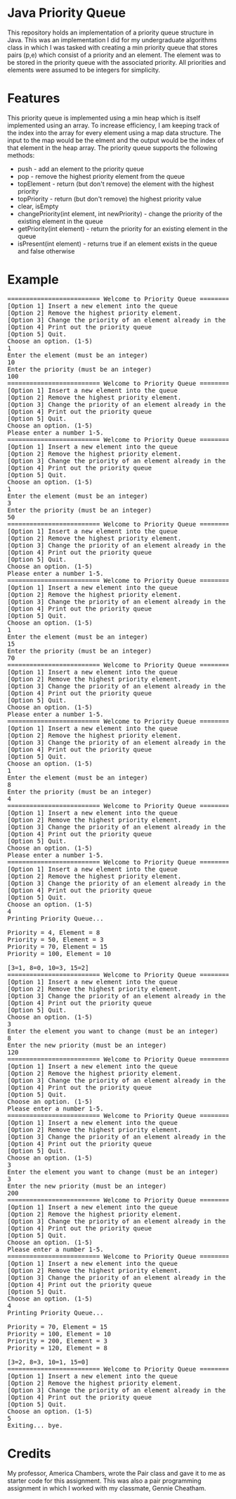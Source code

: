 # Java Priority Queue 
This repository holds an implementation of a priority queue structure in Java. This was an implementation I did for my undergraduate algorithms class in which I was tasked with creating a min priority queue that stores pairs (p,e) which consist of a priority and an element. The element was to be stored in the priority queue with the associated priority. All priorities and elements were assumed to be integers for simplicity. 

# Features 
This priority queue is implemented using a min heap which is itself implemented using an array. To increase efficiency, I am keeping track of the index into the array for every element using a map data structure. The input to the map would be the elment and the output would be the index of that element in the heap array. The priority queue supports the following methods:
- push - add an element to the priority queue
- pop - remove the highest priority element from the queue
- topElement - return (but don't remove) the element with the highest priority
- topPriority - return (but don't remove) the highest priority value
- clear, isEmpty
- changePriority(int element, int newPriority) - change the priority of the existing element in the queue 
- getPriority(int element) - return the priority for an existing element in the queue
- isPresent(int element) - returns true if an element exists in the queue and false otherwise 

# Example
<pre>
========================= Welcome to Priority Queue ==========================
[Option 1] Insert a new element into the queue
[Option 2] Remove the highest priority element.
[Option 3] Change the priority of an element already in the priority queue.
[Option 4] Print out the priority queue
[Option 5] Quit.
Choose an option. (1-5)
1
Enter the element (must be an integer)
10
Enter the priority (must be an integer)
100
========================= Welcome to Priority Queue ==========================
[Option 1] Insert a new element into the queue
[Option 2] Remove the highest priority element.
[Option 3] Change the priority of an element already in the priority queue.
[Option 4] Print out the priority queue
[Option 5] Quit.
Choose an option. (1-5)
Please enter a number 1-5.
========================= Welcome to Priority Queue ==========================
[Option 1] Insert a new element into the queue
[Option 2] Remove the highest priority element.
[Option 3] Change the priority of an element already in the priority queue.
[Option 4] Print out the priority queue
[Option 5] Quit.
Choose an option. (1-5)
1
Enter the element (must be an integer)
3
Enter the priority (must be an integer)
50
========================= Welcome to Priority Queue ==========================
[Option 1] Insert a new element into the queue
[Option 2] Remove the highest priority element.
[Option 3] Change the priority of an element already in the priority queue.
[Option 4] Print out the priority queue
[Option 5] Quit.
Choose an option. (1-5)
Please enter a number 1-5.
========================= Welcome to Priority Queue ==========================
[Option 1] Insert a new element into the queue
[Option 2] Remove the highest priority element.
[Option 3] Change the priority of an element already in the priority queue.
[Option 4] Print out the priority queue
[Option 5] Quit.
Choose an option. (1-5)
1
Enter the element (must be an integer)
15
Enter the priority (must be an integer)
70
========================= Welcome to Priority Queue ==========================
[Option 1] Insert a new element into the queue
[Option 2] Remove the highest priority element.
[Option 3] Change the priority of an element already in the priority queue.
[Option 4] Print out the priority queue
[Option 5] Quit.
Choose an option. (1-5)
Please enter a number 1-5.
========================= Welcome to Priority Queue ==========================
[Option 1] Insert a new element into the queue
[Option 2] Remove the highest priority element.
[Option 3] Change the priority of an element already in the priority queue.
[Option 4] Print out the priority queue
[Option 5] Quit.
Choose an option. (1-5)
1
Enter the element (must be an integer)
8
Enter the priority (must be an integer)
4
========================= Welcome to Priority Queue ==========================
[Option 1] Insert a new element into the queue
[Option 2] Remove the highest priority element.
[Option 3] Change the priority of an element already in the priority queue.
[Option 4] Print out the priority queue
[Option 5] Quit.
Choose an option. (1-5)
Please enter a number 1-5.
========================= Welcome to Priority Queue ==========================
[Option 1] Insert a new element into the queue
[Option 2] Remove the highest priority element.
[Option 3] Change the priority of an element already in the priority queue.
[Option 4] Print out the priority queue
[Option 5] Quit.
Choose an option. (1-5)
4
Printing Priority Queue... 

Priority = 4, Element = 8
Priority = 50, Element = 3
Priority = 70, Element = 15
Priority = 100, Element = 10

[3=1, 8=0, 10=3, 15=2]
========================= Welcome to Priority Queue ==========================
[Option 1] Insert a new element into the queue
[Option 2] Remove the highest priority element.
[Option 3] Change the priority of an element already in the priority queue.
[Option 4] Print out the priority queue
[Option 5] Quit.
Choose an option. (1-5)
3
Enter the element you want to change (must be an integer)
8
Enter the new priority (must be an integer)
120
========================= Welcome to Priority Queue ==========================
[Option 1] Insert a new element into the queue
[Option 2] Remove the highest priority element.
[Option 3] Change the priority of an element already in the priority queue.
[Option 4] Print out the priority queue
[Option 5] Quit.
Choose an option. (1-5)
Please enter a number 1-5.
========================= Welcome to Priority Queue ==========================
[Option 1] Insert a new element into the queue
[Option 2] Remove the highest priority element.
[Option 3] Change the priority of an element already in the priority queue.
[Option 4] Print out the priority queue
[Option 5] Quit.
Choose an option. (1-5)
3
Enter the element you want to change (must be an integer)
3
Enter the new priority (must be an integer)
200
========================= Welcome to Priority Queue ==========================
[Option 1] Insert a new element into the queue
[Option 2] Remove the highest priority element.
[Option 3] Change the priority of an element already in the priority queue.
[Option 4] Print out the priority queue
[Option 5] Quit.
Choose an option. (1-5)
Please enter a number 1-5.
========================= Welcome to Priority Queue ==========================
[Option 1] Insert a new element into the queue
[Option 2] Remove the highest priority element.
[Option 3] Change the priority of an element already in the priority queue.
[Option 4] Print out the priority queue
[Option 5] Quit.
Choose an option. (1-5)
4
Printing Priority Queue... 

Priority = 70, Element = 15
Priority = 100, Element = 10
Priority = 200, Element = 3
Priority = 120, Element = 8

[3=2, 8=3, 10=1, 15=0]
========================= Welcome to Priority Queue ==========================
[Option 1] Insert a new element into the queue
[Option 2] Remove the highest priority element.
[Option 3] Change the priority of an element already in the priority queue.
[Option 4] Print out the priority queue
[Option 5] Quit.
Choose an option. (1-5)
5
Exiting... bye.
</pre>

# Credits
My professor, America Chambers, wrote the Pair class and gave it to me as starter code for this assignment. This was also a pair programming assignment in which I worked with my classmate, Gennie Cheatham. 

